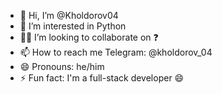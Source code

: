 - 👋 Hi, I’m @Kholdorov04
- 👀 I’m interested in Python
- 👯‍♂️ I’m looking to collaborate on ❓
- 📫 How to reach me Telegram: @kholdorov_04
- 😄 Pronouns: he/him
- ⚡ Fun fact: I'm a full-stack developer 😄

<!---
Kholdorov04/Kholdorov04 is a ✨ special ✨ repository because its `README.md` (this file) appears on your GitHub profile.
You can click the Preview link to take a look at your changes.
--->
